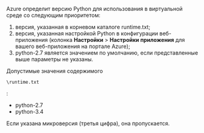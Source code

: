 Azure определит версию Python для использования в виртуальной среде со следующим приоритетом:

1. версия, указанная в корневом каталоге runtime.txt;
1. версия, указанная настройкой Python в конфигурации веб-приложения (колонка **Настройки** > **Настройки приложения** для вашего веб-приложения на портале Azure);
1. python-2.7 является значением по умолчанию, если представленные выше параметры не указаны.

Допустимые значения содержимого

    \runtime.txt

:

- python-2.7
- python-3.4

Если указана микроверсия (третья цифра), она пропускается.

<!---HONumber=62-->